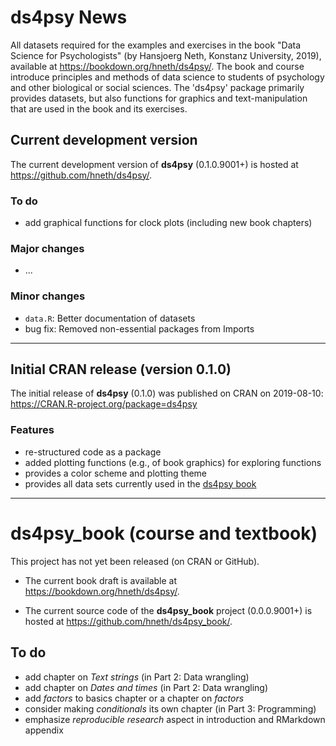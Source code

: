 
# ds4psy News

<!-- Description: --> 

All datasets required for the examples and exercises in the book "Data Science for Psychologists" (by Hansjoerg Neth, Konstanz University, 2019), available at <https://bookdown.org/hneth/ds4psy/>. The book and course introduce principles and methods of data science to students of psychology and other biological or social sciences. The 'ds4psy' package primarily provides datasets, but also functions for graphics and text-manipulation that are used in the book and its exercises. 

## Current development version

The current development version of **ds4psy** (0.1.0.9001+) is hosted at <https://github.com/hneth/ds4psy/>. 

### To do

- add graphical functions for clock plots (including new book chapters)

### Major changes 

- ... 

### Minor changes

- `data.R`: Better documentation of datasets
- bug fix: Removed non-essential packages from Imports

-------- 

## Initial CRAN release (version 0.1.0)

The initial release of **ds4psy** (0.1.0) was published on CRAN on 2019-08-10: <https://CRAN.R-project.org/package=ds4psy> 

### Features

- re-structured code as a package
- added plotting functions (e.g., of book graphics) for exploring functions 
- provides a color scheme and plotting theme
- provides all data sets currently used in the [ds4psy book](https://bookdown.org/hneth/ds4psy/)

---------- 

# ds4psy_book (course and textbook)

This project has not yet been released (on CRAN or GitHub). 

- The current book draft is available at <https://bookdown.org/hneth/ds4psy/>. 

- The current source code of the **ds4psy_book** project (0.0.0.9001+) is hosted at <https://github.com/hneth/ds4psy_book/>. 

## To do

- add chapter on _Text strings_ (in Part 2: Data wrangling)
- add chapter on _Dates and times_ (in Part 2: Data wrangling)
- add _factors_ to basics chapter or a chapter on _factors_
- consider making _conditionals_ its own chapter (in Part 3: Programming) 
- emphasize _reproducible research_ aspect in introduction and RMarkdown appendix

<!-- eof -->
